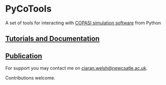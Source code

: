 # PyCoTools

A set of tools for interacting with [COPASI simulation software](http://copasi.org/) from Python

## [Tutorials and Documentation](http://pycotools.readthedocs.io/en/latest/)

## <a href=https://academic.oup.com/bioinformatics/advance-article/doi/10.1093/bioinformatics/bty409/5001390>Publication</a>

For support you may contact me on ciaran.welsh@newcsatle.ac.uk. 

Contributions welcome. 








